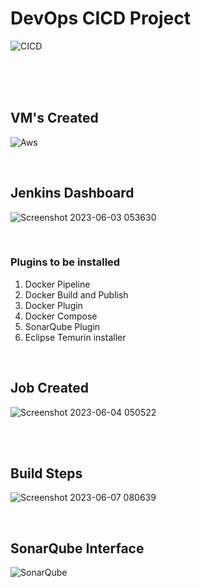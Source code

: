 <h1>DevOps CICD Project</h1>

![CICD](https://github.com/BejadiRajeshReddy18/Project01/assets/64033035/8ecd3224-7c5f-44d1-8f86-5279c92fc787)

<br>
<br>
<br>

<h2>VM's Created</h2>

![Aws](https://github.com/BejadiRajeshReddy18/Project01/assets/64033035/94b9e247-3e85-43cb-92bc-2bb67b59b0a4)

<br>

<h2>Jenkins Dashboard</h2>

![Screenshot 2023-06-03 053630](https://github.com/BejadiRajeshReddy18/Project01/assets/64033035/8742d77d-0213-45d9-b7bf-ac1fb57c48b7)

<br>
<h3>Plugins to be installed </h3>
  <ol>
  <li>Docker Pipeline</li>
  <li>Docker Build and Publish</li>
  <li>Docker Plugin</li>
  <li>Docker Compose</li>
  <li>SonarQube Plugin</li>
  <li>Eclipse Temurin installer</li>
  </ol>
<br>

<h2>Job Created</h2>

![Screenshot 2023-06-04 050522](https://github.com/BejadiRajeshReddy18/Project01/assets/64033035/1e7ab778-0749-4e30-a414-45f987af0906)

<br>
<br>
<h2>Build Steps</h2>

![Screenshot 2023-06-07 080639](https://github.com/BejadiRajeshReddy18/Project01/assets/64033035/c606173c-fd8d-40de-99d5-538571e776e3)

<br>

<h2>SonarQube Interface</h2>

![SonarQube](https://github.com/BejadiRajeshReddy18/Project01/assets/64033035/417914b6-47b2-4bf7-8967-a5755748a62d)

<br>


